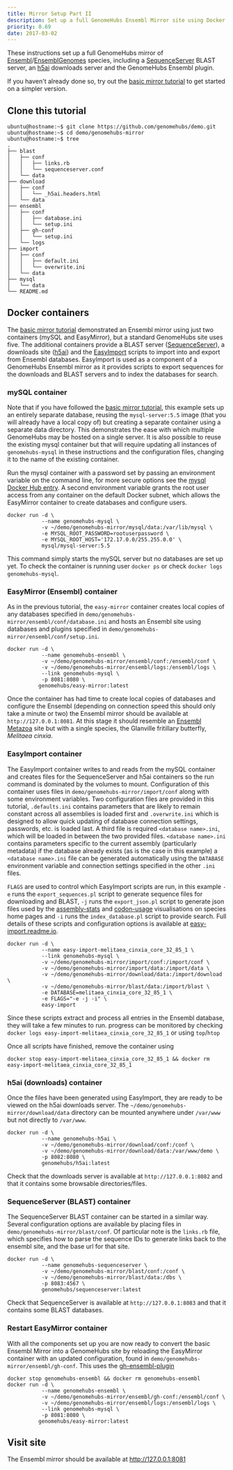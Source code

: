```yaml
---
title: Mirror Setup Part II
description: Set up a full GenomeHubs Ensembl Mirror site using Docker
priority: 0.69
date: 2017-03-02
---
```


These instructions set up a full GenomeHubs mirror of [Ensembl](http://ensembl.org)/[EnsemblGenomes](http://ensemblgenomes.org)
species, including a [SequenceServer](http://sequenceserver.com) BLAST server, an
[h5ai](https://larsjung.de/h5ai/) downloads server and the GenomeHubs Ensembl plugin.

If you haven't already done so, try out the [basic mirror tutorial](http://genomehubs.org/documentation/mirror-setup-part-i/)
to get started on a simpler version.

## Clone this tutorial

```
ubuntu@hostname:~$ git clone https://github.com/genomehubs/demo.git
ubuntu@hostname:~$ cd demo/genomehubs-mirror
ubuntu@hostname:~$ tree
.
├── blast
│   ├── conf
│   │   ├── links.rb
│   │   └── sequenceserver.conf
│   └── data
├── download
│   ├── conf
│   │   └── _h5ai.headers.html
│   └── data
├── ensembl
│   ├── conf
│   │   ├── database.ini
│   │   └── setup.ini
│   ├── gh-conf
│   │   └── setup.ini
│   └── logs
├── import
│   ├── conf
│   │   ├── default.ini
│   │   └── overwrite.ini
│   └── data
├── mysql
│   └── data
└── README.md
```

## Docker containers

The [basic mirror tutorial](http://genomehubs.org/documentation/mirror-setup-part-i/)
demonstrated an Ensembl mirror using just two containers (mySQL and EasyMirror), but a
standard GenomeHubs site uses five. The additional containers provide a BLAST server
([SequenceServer](http://sequenceserver.com)), a downloads site
([h5ai](https://larsjung.de/h5ai/)) and the [EasyImport](http://easy-import.readme.io)
scripts to import into and export from Ensembl databases. EasyImport is used as a component
of a GenomeHubs Ensembl mirror as it provides scripts to export sequences for the downloads
and BLAST servers and to index the databases for search.

### mySQL container

Note that if you have followed the [basic mirror tutorial](http://genomehubs.org/documentation/mirror-setup-part-i/),
this example sets up an entirely separate database, reusing the `mysql-server:5.5`
image (that you will already have a local copy of) but creating a separate container
using a separate data directory. This demonstrates the ease with which multiple GenomeHubs
may be hosted on a single server. It is also possible to reuse the existing mysql container
but that will require updating all instances of `genomehubs-mysql` in these instructions
and the configuration files, changing it to the name of the existing container.

Run the mysql container with a password set by passing an environment variable on the
command line, for more secure options see the [mysql Docker Hub entry](https://hub.docker.com/_/mysql/mysql-server).
A second environment variable grants the root user access from any container on the default Docker
subnet, which allows the EasyMirror container to create databases and configure users.

```
docker run -d \
           --name genomehubs-mysql \
           -v ~/demo/genomehubs-mirror/mysql/data:/var/lib/mysql \
           -e MYSQL_ROOT_PASSWORD=rootuserpassword \
           -e MYSQL_ROOT_HOST='172.17.0.0/255.255.0.0' \
           mysql/mysql-server:5.5
```

This command simply starts the mySQL server but no databases are set up yet. To check the
container is running user `docker ps` or check `docker logs genomehubs-mysql`.

### EasyMirror (Ensembl) container

As in the previous tutorial, the `easy-mirror` container creates local copies of any databases
specified in `demo/genomehubs-mirror/ensembl/conf/database.ini` and hosts an Ensembl site
using databases and plugins specified in `demo/genomehubs-mirror/ensembl/conf/setup.ini`.

```
docker run -d \
           --name genomehubs-ensembl \
           -v ~/demo/genomehubs-mirror/ensembl/conf:/ensembl/conf \
           -v ~/demo/genomehubs-mirror/ensembl/logs:/ensembl/logs \
           --link genomehubs-mysql \
           -p 8081:8080 \
          genomehubs/easy-mirror:latest
```

Once the container has had time to create local copies of databases and configure the Ensembl
(depending on connection speed this should only take a minute or two) the Ensembl mirror should
be available at `http://127.0.0.1:8081`. At this stage it should resemble an
[Ensembl Metazoa](metazoa.ensembl.org) site but with a single species, the Glanville fritillary
butterfly, *Melitaea cinxia*.

### EasyImport container

The EasyImport container writes to and reads from the mySQL container and creates files
for the SequenceServer and h5ai containers so the run command is dominated by the volumes to
mount. Configuration of this container uses files in `demo/genomehubs-mirror/import/conf`
along with some environment variables. Two configuration files are provided in this tutorial,
`.defaults.ini` contains parameters that are likely to remain constant across all assemblies is
loaded first and `.overwrite.ini` which is designed to allow quick updating of database connection
settings, passwords, etc. is loaded last.  A third file is required `<database name>.ini`, which
will be loaded in between the two provided files. `<database name>.ini` contains parameters specific
to the current assembly (particularly metadata) if the database already exists (as is the case in this
example) a `<database name>.ini` file can be generated automatically using the `DATABASE` environment
variable and connection settings specified in the other `.ini` files.

`FLAGS` are used to control which EasyImport scripts are run, in this example `-e` runs the
`export_sequences.pl` script to generate sequence files for downloading and BLAST, `-j` runs the
`export_json.pl` script to generate json files used by the [assembly-stats](https://github.com/rjchallis/assembly-stats)
and [codon-usage](https://github.com/rjchallis/codon-usage) visualisations on species
home pages and `-i` runs the `index_database.pl` script to provide search. Full details of
these scripts and configuration options is available at [easy-import.readme.io](http://easy-import.readme.io).

```
docker run -d \
           --name easy-import-melitaea_cinxia_core_32_85_1 \
           --link genomehubs-mysql \
           -v ~/demo/genomehubs-mirror/import/conf:/import/conf \
           -v ~/demo/genomehubs-mirror/import/data:/import/data \
           -v ~/demo/genomehubs-mirror/download/data:/import/download \
           -v ~/demo/genomehubs-mirror/blast/data:/import/blast \
           -e DATABASE=melitaea_cinxia_core_32_85_1 \
           -e FLAGS="-e -j -i" \
           easy-import
```

Since these scripts extract and process all entries in the Ensembl database, they will take
a few minutes to run. progress can be monitored by checking `docker logs easy-import-melitaea_cinxia_core_32_85_1`
or using `top`/`htop`

Once all scripts have finished, remove the container using

```
docker stop easy-import-melitaea_cinxia_core_32_85_1 && docker rm easy-import-melitaea_cinxia_core_32_85_1
```

### h5ai (downloads) container

Once the files have been generated using EasyImport, they are ready to be viewed on the h5ai
downloads server. The `~/demo/genomehubs-mirror/download/data` directory can be mounted anywhere
under `/var/www` but not directly to `/var/www`.

```
docker run -d \
           --name genomehubs-h5ai \
           -v ~/demo/genomehubs-mirror/download/conf:/conf \
           -v ~/demo/genomehubs-mirror/download/data:/var/www/demo \
           -p 8082:8080 \
           genomehubs/h5ai:latest
```

Check that the downloads server is available at `http://127.0.0.1:8082` and that it
contains some browsable directories/files.

### SequenceServer (BLAST) container

The SequenceServer BLAST container can be started in a similar way. Several configuration
options are available by placing files in `demo/genomehubs-mirror/blast/conf`. Of particular
note is the `links.rb` file, which specifies how to parse the sequence IDs to generate links
back to the ensembl site, and the base url for that site.

```
docker run -d \
           --name genomehubs-sequenceserver \
           -v ~/demo/genomehubs-mirror/blast/conf:/conf \
           -v ~/demo/genomehubs-mirror/blast/data:/dbs \
           -p 8083:4567 \
           genomehubs/sequenceserver:latest
```

Check that SequenceServer is available at `http://127.0.0.1:8083` and that it contains some
BLAST databases.

### Restart EasyMirror container

With all the components set up you are now ready to convert the basic Ensembl Mirror into a
GenomeHubs site by reloading the EasyMirror container with an updated configuration,
found in `demo/genomehubs-mirror/ensembl/gh-conf`. This uses the
[gh-ensembl-plugin](https://github.org/genomehubs/gh-ensembl-plugin)

```
docker stop genomehubs-ensembl && docker rm genomehubs-ensembl
docker run -d \
           --name genomehubs-ensembl \
           -v ~/demo/genomehubs-mirror/ensembl/gh-conf:/ensembl/conf \
           -v ~/demo/genomehubs-mirror/ensembl/logs:/ensembl/logs \
           --link genomehubs-mysql \
           -p 8081:8080 \
          genomehubs/easy-mirror:latest
```



## Visit site

The Ensembl mirror should be available at http://127.0.0.1:8081
